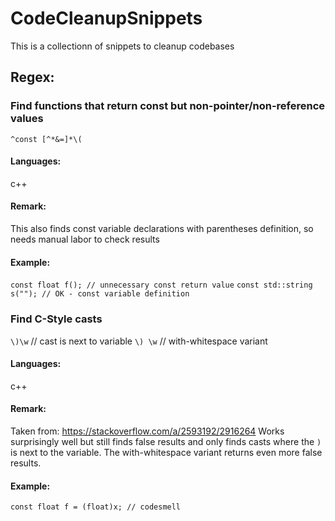 # CodeCleanupSnippets
This is a collectionn of snippets to cleanup codebases


## Regex:

### Find functions that return const but non-pointer/non-reference values

`^const [^*&=]*\(`

#### Languages:
c++

#### Remark:
This also finds const variable declarations with parentheses definition, so needs manual labor to check results

#### Example:
`const float f(); // unnecessary const return value`
`const std::string s(""); // OK - const variable definition`

### Find C-Style casts

`\)\w` // cast is next to variable
`\) \w` // with-whitespace variant 

#### Languages:
c++

#### Remark:
Taken from: https://stackoverflow.com/a/2593192/2916264
Works surprisingly well but still finds false results and only finds casts where the `)` is next to the variable.
The with-whitespace variant returns even more false results.

#### Example:
`const float f = (float)x; // codesmell`
